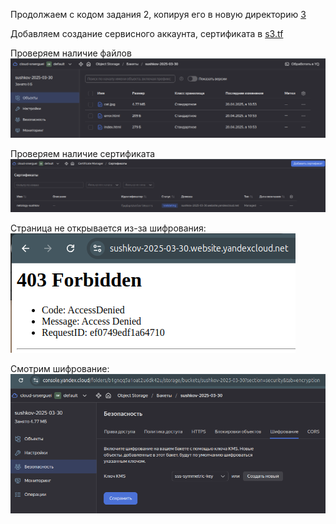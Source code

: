 Продолжаем с кодом задания 2, копируя его в новую директорию [3](.)

Добавляем создание сервисного аккаунта, сертификата в [s3.tf](src/s3.tf)

Проверяем наличие файлов  
![files](images/image01.png)


Проверяем наличие сертификата  
![cert](images/image02.png)

Страница не открывается из-за шифрования:  
![403](images/image03.png)

Смотрим шифрование:  
![encryption](images/image04.png)

